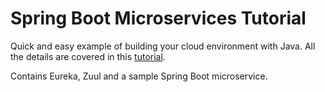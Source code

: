 # Spring Boot Microservices Tutorial
Quick and easy example of building your cloud environment with Java. All the details are covered in this [tutorial](https://google.com).

Contains Eureka, Zuul and a sample Spring Boot microservice.
